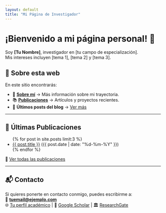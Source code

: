 ```yaml
---
layout: default
title: "Mi Página de Investigador"
---
```


# ¡Bienvenido a mi página personal! 👋

Soy **[Tu Nombre]**, investigador en [tu campo de especialización].  
Mis intereses incluyen [tema 1], [tema 2] y [tema 3].  

## 🔎 Sobre esta web
En este sitio encontrarás:
- 📄 **[Sobre mí](/about/)** → Más información sobre mi trayectoria.
- 📚 **[Publicaciones](/publications/)** → Artículos y proyectos recientes.
- 📝 **Últimos posts del blog** → [Ver más](/blog/)

---

## 📰 Últimas Publicaciones  

<ul>
  {% for post in site.posts limit:3 %}
    <li><a href="{{ post.url }}">{{ post.title }}</a> ({{ post.date | date: "%d-%m-%Y" }})</li>
  {% endfor %}
</ul>

📌 [Ver todas las publicaciones](/blog/)

---

## 📬 Contacto  
Si quieres ponerte en contacto conmigo, puedes escribirme a:  
📧 **[tuemail@ejemplo.com](mailto:tuemail@ejemplo.com)**  
🌐 [Tu perfil académico](#) | 🔬 [Google Scholar](#) | 🏛️ [ResearchGate](#)
